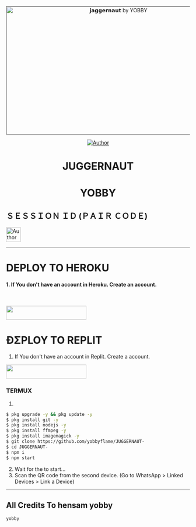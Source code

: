  <p align="center">  
  <a href="">
    <img alt="𝗷𝗮𝗴𝗴𝗲𝗿𝗻𝗮𝘂𝘁 by YOBBY" width="600" height="350" src="https://i.imgur.com/zMla2Pc.jpeg">
  </a>
 </p/>



<p align="center">
<a href="https://github.com/yobbyflame/Ojuggernaut"><img title="Author" src="https://img.shields.io/badge/JA -black?style=for-the-badge&logo=github"></a>
<p/>

 
<h1 align="center">JUGGERNAUT</h1>
 
<h1 align="center">YOBBY</h1>

<h2 align="left">ＳＥＳＳＩＯＮ ＩＤ (ＰＡＩＲ ＣＯＤＥ)</h2>
<p align="left">
<a href="https://replit.com/@yobbyforex/Pairing-Juggernaut#index.js"><img height= "40" title="Author" src="https://img.shields.io/badge/SESSION ID-black?style=for-the-badge&logo=replit"></a>
<p/>

****




<h1 align="left">DEPLOY TO HEROKU</h1> 

#### 1. If You don't have an account in Heroku. Create an account.
<br>
       <p align="left"><a href="https://signup.heroku.com"> <img src="https://img.shields.io/badge/heroku%20Account-purple?style=for-the-badge&logo=heroku" width="220" height="38.45"/></a></p>



<h1 align="left">ÐΣPLOY TO REPLIT</h1> 

1. If You don't have an account in Replit. Create a account.
    <br>
<p align="left"><a href="https://replit.com/signup"> <img src="https://img.shields.io/badge/replit%20Account-purple?style=for-the-badge&logo=replit" width="220" height="38.45"/></a></p>


### TERMUX
1. 
```sh
$ pkg upgrade -y && pkg update -y
$ pkg install git -y
$ pkg install nodejs -y
$ pkg install ffmpeg -y
$ pkg install imagemagick -y
$ git clone https://github.com/yobbyflame/JUGGERNAUT-
$ cd JUGGERNAUT-
$ npm i 
$ npm start
```
2. Wait for the to start...
3. Scan the QR code from the second device. (Go to WhatsApp > Linked Devices > Link a Device) 
---------

<h2 align="left">All Credits To hensam yobby</h2>
  
`yobby`

